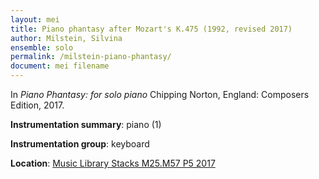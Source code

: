 ```yaml
---
layout: mei
title: Piano phantasy after Mozart's K.475 (1992, revised 2017) 
author: Milstein, Silvina
ensemble: solo
permalink: /milstein-piano-phantasy/
document: mei filename
---
```


In *Piano Phantasy: for solo piano* Chipping Norton, England: Composers Edition, 2017.

**Instrumentation summary**: piano (1)

**Instrumentation group**: keyboard

**Location**: <a href="https://tufts.primo.exlibrisgroup.com/permalink/01TUN_INST/1kc9gia/alma991018414744003851" target="_blank">Music Library Stacks M25.M57 P5 2017</a>